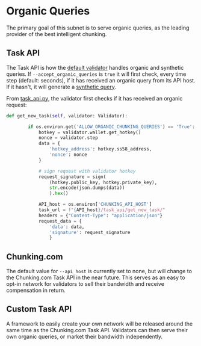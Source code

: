 # Organic Queries

The primary goal of this subnet is to serve organic queries, as the leading provider of the best intelligent chunking.

## Task API

The Task API is how the [default validator](../docs/validator.md) handles organic and synthetic queries. If `--accept_organic_queries` is `true` it will first check, every time step (default: seconds), if it has received an organic query from its API host. If it hasn't, it will generate a [synthetic query](./synthetic.md).

From [task_api.py](../chunking/validator/task_api.py), the validator first checks if it has received an organic request:
```python
def get_new_task(self, validator: Validator):

        if os.environ.get('ALLOW_ORGANIC_CHUNKING_QUERIES') == 'True':
            hotkey = validator.wallet.get_hotkey()
            nonce = validator.step
            data = {
                'hotkey_address': hotkey.ss58_address,
                'nonce': nonce
            }

            # sign request with validator hotkey
            request_signature = sign(
                (hotkey.public_key, hotkey.private_key),
                str.encode(json.dumps(data))
                ).hex()

            API_host = os.environ['CHUNKING_API_HOST']
            task_url = f"{API_host}/task_api/get_new_task/"
            headers = {"Content-Type": "application/json"}
            request_data = {
                'data': data, 
                'signature': request_signature
                }
```

## Chunking.com

The default value for `--api_host` is currently set to none, but will change to the Chunking.com Task API in the near future. This serves as an easy to opt-in network for validators to sell their bandwidth and receive compensation in return.

## Custom Task API

A framework to easily create your own network will be released around the same time as the Chunking.com Task API. Validators can then serve their own organic queries, or market their bandwidth independently.